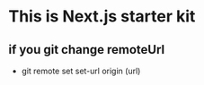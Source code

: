 # This is Next.js starter kit

## if you git change remoteUrl
- git remote set set-url origin (url)
